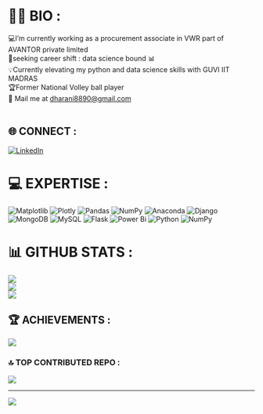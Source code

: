 # 👨‍💼 BIO :
💻I’m currently working as a procurement associate in VWR part of AVANTOR private limited<br>🎯seeking career shift : data science bound  📊<br>💡Currently elevating my python and data science skills with GUVI IIT MADRAS <br>🏆Former National Volley ball player <br>📩 Mail me at dharani8890@gmail.com<br><br>


## 🌐 CONNECT :
[![LinkedIn](https://img.shields.io/badge/LinkedIn-%230077B5.svg?logo=linkedin&logoColor=white)](https://linkedin.com/in/https://www.linkedin.com/in/dharani-ramakrishnan-b461b028a?utm_source=share&utm_campaign=share_via&utm_content=profile&utm_medium=android_app) 

# 💻 EXPERTISE :
![Matplotlib](https://img.shields.io/badge/Matplotlib-%23ffffff.svg?style=plastic&logo=Matplotlib&logoColor=black) ![Plotly](https://img.shields.io/badge/Plotly-%233F4F75.svg?style=plastic&logo=plotly&logoColor=white) ![Pandas](https://img.shields.io/badge/pandas-%23150458.svg?style=plastic&logo=pandas&logoColor=white) ![NumPy](https://img.shields.io/badge/numpy-%23013243.svg?style=plastic&logo=numpy&logoColor=white) ![Anaconda](https://img.shields.io/badge/Anaconda-%2344A833.svg?style=plastic&logo=anaconda&logoColor=white) ![Django](https://img.shields.io/badge/django-%23092E20.svg?style=plastic&logo=django&logoColor=white) ![MongoDB](https://img.shields.io/badge/MongoDB-%234ea94b.svg?style=plastic&logo=mongodb&logoColor=white) ![MySQL](https://img.shields.io/badge/mysql-%2300000f.svg?style=plastic&logo=mysql&logoColor=white) ![Flask](https://img.shields.io/badge/flask-%23000.svg?style=plastic&logo=flask&logoColor=white) ![Power Bi](https://img.shields.io/badge/power_bi-F2C811?style=plastic&logo=powerbi&logoColor=black) ![Python](https://img.shields.io/badge/python-3670A0?style=plastic&logo=python&logoColor=ffdd54) ![NumPy](https://img.shields.io/badge/numpy-%23013243.svg?style=plastic&logo=numpy&logoColor=white)
# 📊 GITHUB STATS :
![](https://github-readme-stats.vercel.app/api?username=Dharani1108&theme=tokyonight&hide_border=true&include_all_commits=false&count_private=true)<br/>
![](https://github-readme-streak-stats.herokuapp.com/?user=Dharani1108&theme=tokyonight&hide_border=true)<br/>
![](https://github-readme-stats.vercel.app/api/top-langs/?username=Dharani1108&theme=tokyonight&hide_border=true&include_all_commits=false&count_private=true&layout=compact)

## 🏆 ACHIEVEMENTS :
![](https://github-profile-trophy.vercel.app/?username=Dharani1108&theme=juicyfresh&no-frame=true&no-bg=true&margin-w=4)

### 🔝 TOP CONTRIBUTED REPO : 
![](https://github-contributor-stats.vercel.app/api?username=Dharani1108&limit=5&theme=tokyonight&combine_all_yearly_contributions=true)

---
[![](https://visitcount.itsvg.in/api?id=Dharani1108&icon=9&color=1)](https://visitcount.itsvg.in)

<!-- Proudly created with GPRM ( https://gprm.itsvg.in ) -->
